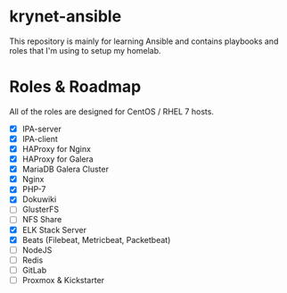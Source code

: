 # krynet-ansible
This repository is mainly for learning Ansible and contains playbooks and roles that I'm using to setup my homelab.

# Roles & Roadmap
All of the roles are designed for CentOS / RHEL 7 hosts.

- [x] IPA-server
- [x] IPA-client
- [x] HAProxy for Nginx
- [x] HAProxy for Galera
- [x] MariaDB Galera Cluster
- [x] Nginx
- [x] PHP-7
- [x] Dokuwiki
- [ ] GlusterFS
- [ ] NFS Share
- [x] ELK Stack Server
- [x] Beats (Filebeat, Metricbeat, Packetbeat)
- [ ] NodeJS
- [ ] Redis
- [ ] GitLab
- [ ] Proxmox & Kickstarter